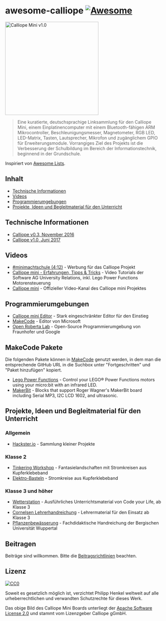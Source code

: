 # awesome-calliope [![Awesome](https://cdn.rawgit.com/sindresorhus/awesome/d7305f38d29fed78fa85652e3a63e154dd8e8829/media/badge.svg)](https://github.com/sindresorhus/awesome)

<img src="https://github.com/philipphenkel/awesome-calliope/raw/master/media/calliope-mini-v1.0.png" alt="Calliope Mini v1.0" width="300">

> Eine kuratierte, deutschsprachige Linksammlung für den Calliope Mini, einem Einplatinencomputer mit einem Bluetooth-fähigen ARM Mikrocontroller, Beschleunigungsmesser, Magnetometer, RGB LED,  LED-Matrix, Tasten, Lautsprecher, Mikrofon und zugänglichem GPIO für Erweiterungsmodule.
Vorrangiges Ziel des Projekts ist die Verbesserung der Schulbildung im Bereich der Informationstechnik, beginnend in der Grundschule.

Inspiriert von [Awesome Lists](https://github.com/sindresorhus/awesome).


## Inhalt
- [Technische Informationen](#technische-informationen)
- [Videos](#videos)
- [Programmierumgebungen](#programmierumgebungen)
- [Projekte, Ideen und Begleitmaterial für den Unterricht](#projekte-ideen-und-begleitmaterial-für-den-unterricht)


## Technische Informationen
- [Calliope v0.3, November 2016](https://calliope-mini.github.io/v03.html)
- [Calliope v1.0, Juni 2017](https://calliope-mini.github.io/v10/)


## Videos
 - [#minimachtschule (4:12)](https://www.youtube.com/watch?v=cVmtsJWxEUo&t=2s) - Werbung für das Calliope Projekt
 - [Calliope mini - Erfahrungen, Tipps & Tricks](https://www.youtube.com/playlist?list=PLDe6WVZUD6thwLYmuKwlMT6MoF98VO8rB) - Video Tutorials der Software AG University Relations, inkl. Lego Power Functions Motorensteuerung
 - [Calliope mini](https://www.youtube.com/channel/UCsCRHdnWh4N5xZHXRAknTJw) - Offizieller Video-Kanal des Calliope mini Projektes


## Programmierumgebungen
- [Calliope mini Editor](https://miniedit.calliope.cc) - Stark eingeschränkter Editor für den Einstieg
- [MakeCode](https://makecode.calliope.cc/) - Editor von Microsoft
- [Open Roberta Lab](https://lab.open-roberta.org) - Open-Source Programmierumgebung von Fraunhofer und Google

## MakeCode Pakete

Die folgenden Pakete können in [MakeCode](https://makecode.calliope.cc/) genutzt werden, in dem man die entsprechende GitHub URL in die Suchbox unter "Fortgeschritten" und "Paket hinzufügen" kopiert.

- [Lego Power Functions](https://github.com/philipphenkel/pxt-powerfunctions) - Control your LEGO® Power Functions motors using your micro:bit with an infrared LED.
- [MakerBit](https://github.com/1010Technologies/pxt-makerbit) - Blocks that support Roger Wagner's MakerBit board including Serial MP3, I2C LCD 1602, and ultrasonic.

## Projekte, Ideen und Begleitmaterial für den Unterricht

### Allgemein
- [Hackster.io](https://www.hackster.io/calliope-mini) - Sammlung kleiner Projekte

### Klasse 2
- [Tinkering Workshop](http://www.loick.de/blog/?p=1578) - Fantasielandschaften mit Stromkreisen aus Kupferklebeband
- [Elektro-Basteln](http://www.beimnollar.de/2015/03/15/elektro-basteln-mit-grundschulkindern-erfahrungen-anleitung-und-material-liste/) - Stromkreise aus Kupferklebeband

### Klasse 3 und höher
- [Wetterstation]() - Ausführliches Unterrichtsmaterial von Code your Life, ab Klasse 3
- [Cornelsen Lehrerhandreichung](https://calliope.cc/content/lehrer-informationen/9783066000122_cc_hru_gesamt_pdf.pdf) - Lehrermaterial für den Einsatz ab Klasse 3
- [Pflanzenbewässerung](https://calliope.cc/content/lehrer-informationen/calliope_handreichung.pdf) - Fachdidaktische Handreichung der Bergischen Universität Wuppertal


## Beitragen

Beiträge sind willkommen. Bitte die [Beitragsrichtlinien](contributing.md) beachten.


## Lizenz

[![CC0](http://mirrors.creativecommons.org/presskit/buttons/88x31/svg/cc-zero.svg)](https://creativecommons.org/publicdomain/zero/1.0/deed.de)

Soweit es gesetzlich möglich ist, verzichtet Philipp Henkel weltweit auf alle urheberrechtlichen und verwandten Schutzrechte für dieses Werk.

Das obige Bild des Calliope Mini Boards unterliegt der [Apache Software License 2.0](https://www.apache.org/licenses/LICENSE-2.0) und stammt vom Lizenzgeber Calliope gGmbH.
